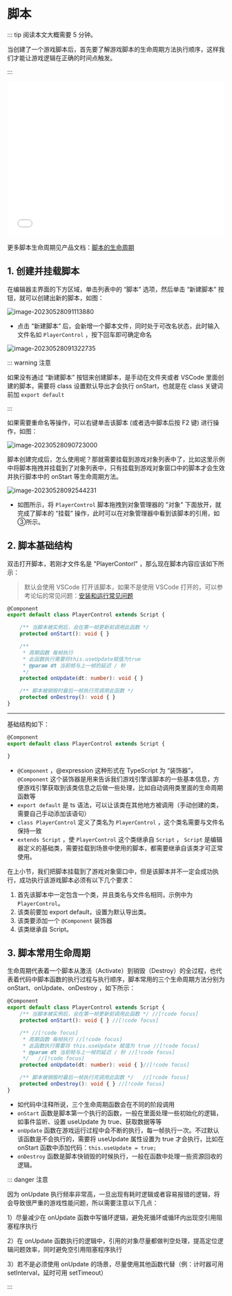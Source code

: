 # 脚本

::: tip 阅读本文大概需要 5 分钟。

当创建了一个游戏脚本后，首先要了解游戏脚本的生命周期方法执行顺序，这样我们才能让游戏逻辑在正确的时间点触发。

:::

<iframe sandbox="allow-scripts allow-downloads allow-same-origin allow-popups allow-presentation allow-forms" frameborder="0" draggable="false" allowfullscreen="" allow="encrypted-media;" referrerpolicy="" aha-samesite="" class="iframe-loaded" src="//player.bilibili.com/player.html?aid=322817180&bvid=BV1qw411q7ba&cid=1317932530&p=9&autoplay=0" style="border-radius: 7px; width: 100%; height: 360px;"></iframe>

更多脚本生命周期见产品文档：[脚本的生命周期](https://docs.ark.online/Scripting/ScriptLifeCycle.html)

## 1. 创建并挂载脚本

在编辑器主界面的下方区域，单击列表中的 “脚本” 选项，然后单击 “新建脚本” 按钮，就可以创建出新的脚本，如图：

![image-20230528091113880](https://arkimg.ark.online/image-20230528091113880.webp)

* 点击 “新建脚本” 后，会新增一个脚本文件，同时处于可改名状态，此时输入文件名如 `PlayerControl` ，按下回车即可确定命名

![image-20230528091322735](https://arkimg.ark.online/image-20230528091322735.webp)

::: warning 注意

如果没有通过 “新建脚本” 按钮来创建脚本，是手动在文件夹或者 VSCode 里面创建的脚本，需要将 class 设置默认导出才会执行 onStart，也就是在 class 关键词前加 `export default` 

:::


如果需要重命名等操作，可以右键单击该脚本 (或者选中脚本后按 F2 键) 进行操作，如图：

![image-20230528090723000](https://arkimg.ark.online/image-20230528090723000.webp)

脚本创建完成后，怎么使用呢？那就需要挂载到游戏对象列表中了，比如这里示例中将脚本拖拽并挂载到了对象列表中，只有挂载到游戏对象窗口中的脚本才会生效并执行脚本中的 onStart 等生命周期方法。

![image-20230528092544231](https://arkimg.ark.online/image-20230528092544231.webp)

* 如图所示，将 `PlayerControl` 脚本拖拽到对象管理器的 "对象" 下面放开，就完成了脚本的 “挂载” 操作，此时可以在对象管理器中看到该脚本的引用，如③所示。

## 2. 脚本基础结构
双击打开脚本，若刚才文件名是 "PlayerContorl" ，那么现在脚本内容应该如下所示：

> 默认会使用 VSCode 打开该脚本，如果不是使用 VSCode 打开的，可以参考论坛的常见问题：[安装和运行常见问题](https://forum.ark.online/forum.php?mod=viewthread&tid=1207)

```typescript
@Component
export default class PlayerControl extends Script {

    /** 当脚本被实例后，会在第一帧更新前调用此函数 */
    protected onStart(): void { }

    /**
     * 周期函数 每帧执行
     * 此函数执行需要将this.useUpdate赋值为true
     * @param dt 当前帧与上一帧的延迟 / 秒
     */
    protected onUpdate(dt: number): void { }

    /** 脚本被销毁时最后一帧执行完调用此函数 */
    protected onDestroy(): void { }
}
```
---

基础结构如下：

```typescript
@Component
export default class PlayerControl extends Script {

}
```

* `@Component` ，@expression 这种形式在 TypeScript 为 “装饰器”，`@Component` 这个装饰器是用来告诉我们游戏引擎该脚本的一些基本信息，方便游戏引擎获取到该类信息之后做一些处理，比如自动调用类里面的生命周期函数等
* `export default` 是 ts 语法，可以让该类在其他地方被调用（手动创建的类，需要自己手动添加该语句）
* `class PlayerControl` 定义了类名为 `PlayerControl` ，这个类名需要与文件名保持一致
* `extends Script` ，使 `PlayerControl` 这个类继承自 `Script` ， `Script` 是编辑器定义的基础类，需要挂载到场景中使用的脚本，都需要继承自该类才可正常使用。

在上小节，我们把脚本挂载到了游戏对象窗口中，但是该脚本并不一定会成功执行，成功执行该游戏脚本必须有以下几个要求：

1. 首先该脚本中一定包含一个类，并且类名与文件名相同，示例中为 `PlayerControl`。
2. 该类前要加 export default，设置为默认导出类。
3. 该类要添加一个 `@Component` 装饰器
4. 该类继承自 Script。

## 3. 脚本常用生命周期

生命周期代表着一个脚本从激活（Activate）到销毁（Destroy）的全过程，也代表着代码中脚本函数的执行过程与执行顺序，脚本常用的三个生命周期方法分别为 onStart、onUpdate、onDestroy ，如下所示：

```typescript
@Component
export default class PlayerControl extends Script {
    /** 当脚本被实例后，会在第一帧更新前调用此函数 */ //[!code focus]
    protected onStart(): void { } //[!code focus]

    /** //[!code focus]
     * 周期函数 每帧执行 //[!code focus]
     * 此函数执行需要将 this.useUpdate 赋值为 true //[!code focus]
     * @param dt 当前帧与上一帧的延迟 / 秒 //[!code focus]
     */   //[!code focus]
    protected onUpdate(dt: number): void { }//[!code focus]

    /** 脚本被销毁时最后一帧执行完调用此函数 */   //[!code focus]
    protected onDestroy(): void { } //[!code focus]
}
```
* 如代码中注释所说，三个生命周期函数会在不同的阶段调用
* `onStart` 函数是脚本第一个执行的函数，一般在里面处理一些初始化的逻辑，如事件监听、设置 useUpdate 为 true、获取数据等等
* `onUpdate` 函数在游戏运行过程中会不断的执行，每一帧执行一次。不过默认该函数是不会执行的，需要将 useUpdate 属性设置为 true 才会执行，比如在 onStart 函数中添加代码：`this.useUpdate = true;` 
* `onDestroy` 函数是脚本快销毁的时候执行，一般在函数中处理一些资源回收的逻辑。

::: danger 注意

因为 onUpdate 执行频率非常高，一旦出现有耗时逻辑或者容易报错的逻辑，将会导致很严重的游戏性能问题，所以需要注意以下几点：

1）尽量减少在 onUpdate 函数中写循环逻辑，避免死循环或循环内出现空引用阻塞程序执行

2）在 onUpdate 函数执行的逻辑中，引用的对象尽量都做判空处理，提高定位逻辑问题效率，同时避免空引用阻塞程序执行

3）若不是必须使用 onUpdate 的场景，尽量使用其他函数代替（例：计时器可用 setInterval，延时可用 setTimeout）

:::
